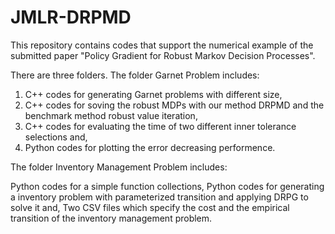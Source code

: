 # JMLR-DRPMD
This repository contains codes that support the numerical example of the submitted paper "Policy Gradient for Robust Markov Decision Processes".

There are three folders. The folder Garnet Problem includes:

1. C++ codes for generating Garnet problems with different size,
2. C++ codes for soving the robust MDPs with our method DRPMD and the benchmark method robust value iteration,
3. C++ codes for evaluating the time of two different inner tolerance selections and,
4. Python codes for plotting the error decreasing performence.

The folder Inventory Management Problem includes:

Python codes for a simple function collections,
Python codes for generating a inventory problem with parameterized transition and applying DRPG to solve it and,
Two CSV files which specify the cost and the empirical transition of the inventory management problem.
